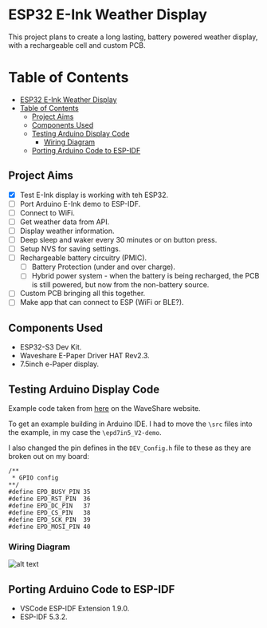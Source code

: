 # ESP32 E-Ink Weather Display
This project plans to create a long lasting, battery powered weather display, with a rechargeable cell and custom PCB.

# Table of Contents
- [ESP32 E-Ink Weather Display](#esp32-e-ink-weather-display)
- [Table of Contents](#table-of-contents)
  - [Project Aims](#project-aims)
  - [Components Used](#components-used)
  - [Testing Arduino Display Code](#testing-arduino-display-code)
    - [Wiring Diagram](#wiring-diagram)
  - [Porting Arduino Code to ESP-IDF](#porting-arduino-code-to-esp-idf)

## Project Aims
* [x] Test E-Ink display is working with teh ESP32.
* [ ] Port Arduino E-Ink demo to ESP-IDF.
* [ ] Connect to WiFi.
* [ ] Get weather data from API.
* [ ] Display weather information.
* [ ] Deep sleep and waker every 30 minutes or on button press.
* [ ] Setup NVS for saving settings.
* [ ] Rechargeable battery circuitry (PMIC).
  * [ ] Battery Protection (under and over charge).
  * [ ] Hybrid power system - when the battery is being recharged, the PCB is still powered, but now from the non-battery source.
* [ ] Custom PCB bringing all this together.
* [ ] Make app that can connect to ESP (WiFi or BLE?).

## Components Used
- ESP32-S3 Dev Kit.
- Waveshare E-Paper Driver HAT Rev2.3.
- 7.5inch e-Paper display.

## Testing Arduino Display Code

Example code taken from [here](https://www.waveshare.com/wiki/E-Paper_ESP32_Driver_Board#Demo_Code) on the WaveShare website.

To get an example building in Arduino IDE. I had to move the `\src` files into the example, in my case the `\epd7in5_V2-demo`.

I also changed the pin defines in the `DEV_Config.h` file to these as they are broken out on my board:
```
/**
 * GPIO config
**/
#define EPD_BUSY_PIN 35
#define EPD_RST_PIN  36
#define EPD_DC_PIN   37
#define EPD_CS_PIN   38
#define EPD_SCK_PIN  39
#define EPD_MOSI_PIN 40
```

### Wiring Diagram

![alt text](images/eink_HAT_wiring.png "Title")

## Porting Arduino Code to ESP-IDF

- VSCode ESP-IDF Extension 1.9.0.
- ESP-IDF 5.3.2.

